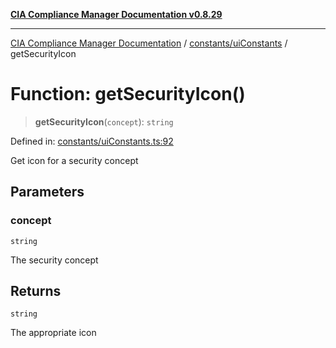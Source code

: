 [**CIA Compliance Manager Documentation v0.8.29**](../../../README.md)

***

[CIA Compliance Manager Documentation](../../../modules.md) / [constants/uiConstants](../README.md) / getSecurityIcon

# Function: getSecurityIcon()

> **getSecurityIcon**(`concept`): `string`

Defined in: [constants/uiConstants.ts:92](https://github.com/Hack23/cia-compliance-manager/blob/5836b4c74e2010cd05eca63c0016fd711c628ec9/src/constants/uiConstants.ts#L92)

Get icon for a security concept

## Parameters

### concept

`string`

The security concept

## Returns

`string`

The appropriate icon
